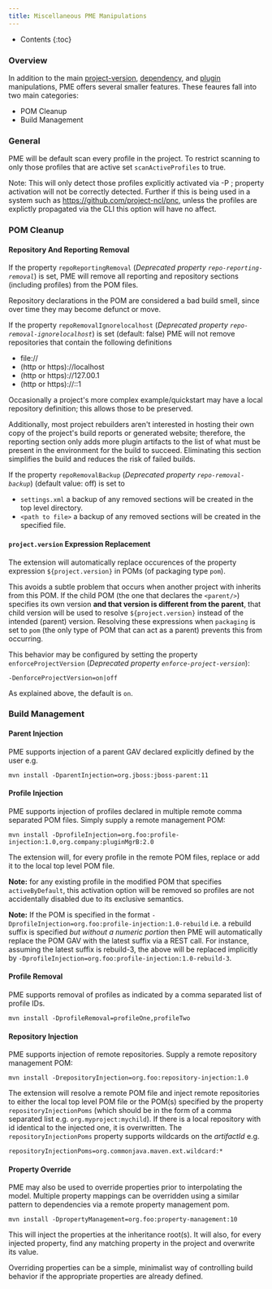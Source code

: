 ```yaml
---
title: Miscellaneous PME Manipulations
---
```


* Contents
{:toc}

### Overview

In addition to the main [project-version](project-version-manip.html), [dependency](dep-manip.html), and [plugin](plugin-manip.html) manipulations, PME offers several smaller features. These feaures fall into two main categories:

* POM Cleanup
* Build Management

### General

PME will be default scan every profile in the project. To restrict scanning to only those profiles that are active set `scanActiveProfiles` to true.

Note: This will only detect those profiles explicitly activated via -P ; property activation will not be correctly detected. Further if this is being used in a system such as https://github.com/project-ncl/pnc, unless the profiles are explictly propagated via the CLI this option will have no affect.

### POM Cleanup

#### Repository And Reporting Removal

If the property `repoReportingRemoval` (*Deprecated property `repo-reporting-removal`*) is set, PME will remove all reporting and repository sections (including profiles) from the POM files.

Repository declarations in the POM are considered a bad build smell, since over time they may become defunct or move.

If the property `repoRemovalIgnorelocalhost` (*Deprecated property `repo-removal-ignorelocalhost`*) is set (default: false) PME will not remove repositories that contain the following definitions

* file://
* (http or https)://localhost
* (http or https)://127.00.1
* (http or https)://::1

Occasionally a project's more complex example/quickstart may have a local repository definition; this allows those to be preserved.

Additionally, most project rebuilders aren't interested in hosting their own copy of the project's build reports or generated website; therefore, the reporting section only adds more plugin artifacts to the list of what must be present in the environment for the build to succeed. Eliminating this section simplifies the build and reduces the risk of failed builds.

If the property `repoRemovalBackup` (*Deprecated property `repo-removal-backup`*) (default value: off) is set to
* `settings.xml` a backup of any removed sections will be created in the top level directory.
* `<path to file>` a backup of any removed sections will be created in the specified file.

#### `project.version` Expression Replacement

The extension will automatically replace occurences of the property expression `${project.version}` in POMs (of packaging type `pom`).

This avoids a subtle problem that occurs when another project with inherits from this POM. If the child POM (the one that declares the `<parent/>`) specifies its own version **and that version is different from the parent**, that child version will be used to resolve `${project.version}` instead of the intended (parent) version. Resolving these expressions when `packaging` is set to `pom` (the only type of POM that can act as a parent) prevents this from occurring.

This behavior may be configured by setting the property `enforceProjectVersion` (*Deprecated property `enforce-project-version`*):

    -DenforceProjectVersion=on|off

As explained above, the default is `on`.

### Build Management

#### Parent Injection

PME supports injection of a parent GAV declared explicitly defined by the user e.g.

    mvn install -DparentInjection=org.jboss:jboss-parent:11

#### Profile Injection

PME supports injection of profiles declared in multiple remote comma separated POM files. Simply supply a remote management POM:

    mvn install -DprofileInjection=org.foo:profile-injection:1.0,org.company:pluginMgrB:2.0

The extension will, for every profile in the remote POM files, replace or add it to the local top level POM file.

**Note:** for any existing profile in the modified POM that specifies `activeByDefault`, this activation option will be removed so profiles are not accidentally disabled due to its exclusive semantics.

**Note:** If the POM is specified in the format `-DprofileInjection=org.foo:profile-injection:1.0-rebuild` i.e. a rebuild suffix is specified *but without a numeric portion* then PME will automatically replace the POM GAV with the latest suffix via a REST call. For instance, assuming the latest suffix is rebuild-3, the above will be replaced implicitly by `-DprofileInjection=org.foo:profile-injection:1.0-rebuild-3`.

#### Profile Removal

PME supports removal of profiles as indicated by a comma separated list of profile IDs.

    mvn install -DprofileRemoval=profileOne,profileTwo

#### Repository Injection

PME supports injection of remote repositories. Supply a remote repository management POM:

	mvn install -DrepositoryInjection=org.foo:repository-injection:1.0

The extension will resolve a remote POM file and inject remote repositories to either the local top level POM file or the POM(s) specified by the property `repositoryInjectionPoms` (which should be in the form of a comma separated list e.g. `org.myproject:mychild`). If there is a local repository with id identical to the injected one, it is overwritten. The `repositoryInjectionPoms` property supports wildcards on the _artifactId_ e.g.

    repositoryInjectionPoms=org.commonjava.maven.ext.wildcard:*


#### Property Override

PME may also be used to override properties prior to interpolating the model. Multiple property mappings can be overridden using a similar pattern to dependencies via a remote property management pom.

    mvn install -DpropertyManagement=org.foo:property-management:10

This will inject the properties at the inheritance root(s). It will also, for every injected property, find any matching property in the project and overwrite its value.

Overriding properties can be a simple, minimalist way of controlling build behavior if the appropriate properties are already defined.
